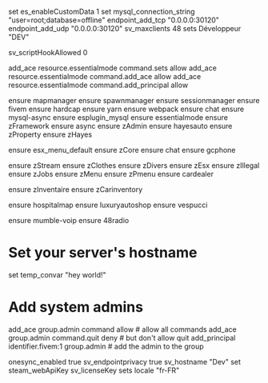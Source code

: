 set es_enableCustomData 1 
set mysql_connection_string "user=root;database=offline"
endpoint_add_tcp "0.0.0.0:30120"
endpoint_add_udp "0.0.0.0:30120"
sv_maxclients 48
sets Développeur "DEV"

sv_scriptHookAllowed 0

add_ace resource.essentialmode command.sets allow
add_ace resource.essentialmode command.add_ace allow
add_ace resource.essentialmode command.add_principal allow

ensure mapmanager
ensure spawnmanager
ensure sessionmanager
ensure fivem
ensure hardcap
ensure yarn
ensure webpack
ensure chat
ensure mysql-async
ensure esplugin_mysql
ensure essentialmode
ensure zFramework
ensure async
ensure zAdmin
ensure hayesauto
ensure zProperty
ensure zHayes

ensure esx_menu_default
ensure zCore
ensure chat
ensure gcphone

ensure zStream
ensure zClothes
ensure zDivers
ensure zEsx
ensure zIllegal
ensure zJobs
ensure zMenu
ensure zPmenu
ensure cardealer

ensure zInventaire
ensure zCarinventory

ensure hospitalmap
ensure luxuryautoshop
ensure vespucci

ensure mumble-voip
ensure 48radio


# Set your server's hostname
set temp_convar "hey world!"


# Add system admins

add_ace group.admin command allow # allow all commands
add_ace group.admin command.quit deny # but don't allow quit
add_principal identifier.fivem:1 group.admin # add the admin to the group


onesync_enabled true
sv_endpointprivacy true
sv_hostname "Dev"
set steam_webApiKey 
sv_licenseKey 
sets locale "fr-FR"
